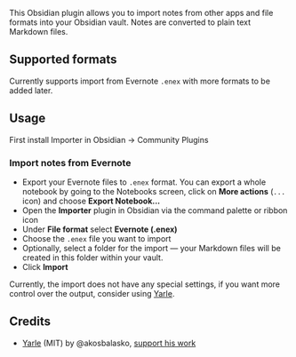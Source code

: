 This Obsidian plugin allows you to import notes from other apps and file formats into your Obsidian vault. Notes are converted to plain text Markdown files.

## Supported formats

Currently supports import from Evernote `.enex` with more formats to be added later.

## Usage

First install Importer in Obsidian → Community Plugins

### Import notes from Evernote

- Export your Evernote files to `.enex` format. You can export a whole notebook by going to the Notebooks screen, click on **More actions** (`...` icon) and choose **Export Notebook...** 
- Open the **Importer** plugin in Obsidian via the command palette or ribbon icon
- Under **File format** select **Evernote (.enex)**
- Choose the `.enex` file you want to import
- Optionally, select a folder for the import — your Markdown files will be created in this folder within your vault.
- Click **Import**

Currently, the import does not have any special settings, if you want more control over the output, consider using [Yarle](https://github.com/akosbalasko/yarle).

## Credits

- [Yarle](https://github.com/akosbalasko/yarle) (MIT) by @akosbalasko, [support his work ](https://www.buymeacoffee.com/akosbalasko) 
